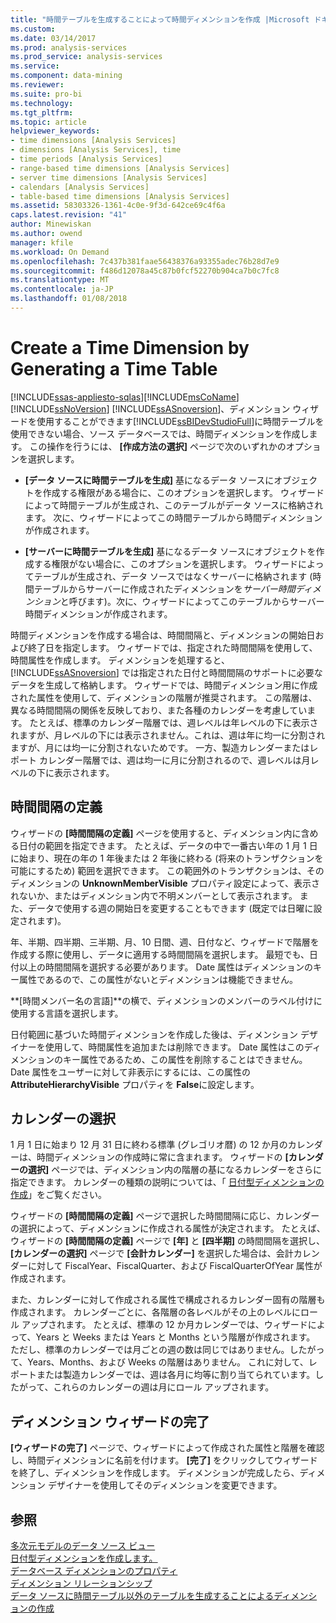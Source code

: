 ```yaml
---
title: "時間テーブルを生成することによって時間ディメンションを作成 |Microsoft ドキュメント"
ms.custom: 
ms.date: 03/14/2017
ms.prod: analysis-services
ms.prod_service: analysis-services
ms.service: 
ms.component: data-mining
ms.reviewer: 
ms.suite: pro-bi
ms.technology: 
ms.tgt_pltfrm: 
ms.topic: article
helpviewer_keywords:
- time dimensions [Analysis Services]
- dimensions [Analysis Services], time
- time periods [Analysis Services]
- range-based time dimensions [Analysis Services]
- server time dimensions [Analysis Services]
- calendars [Analysis Services]
- table-based time dimensions [Analysis Services]
ms.assetid: 58303326-1361-4c0e-9f3d-642ce69c4f6a
caps.latest.revision: "41"
author: Minewiskan
ms.author: owend
manager: kfile
ms.workload: On Demand
ms.openlocfilehash: 7c437b381faae56438376a93355adec76b28d7e9
ms.sourcegitcommit: f486d12078a45c87b0fcf52270b904ca7b0c7fc8
ms.translationtype: MT
ms.contentlocale: ja-JP
ms.lasthandoff: 01/08/2018
---
```

# <a name="create-a-time-dimension-by-generating-a-time-table"></a>Create a Time Dimension by Generating a Time Table
[!INCLUDE[ssas-appliesto-sqlas](../../includes/ssas-appliesto-sqlas.md)][!INCLUDE[msCoName](../../includes/msconame-md.md)] [!INCLUDE[ssNoVersion](../../includes/ssnoversion-md.md)] [!INCLUDE[ssASnoversion](../../includes/ssasnoversion-md.md)]、ディメンション ウィザードを使用することができます[!INCLUDE[ssBIDevStudioFull](../../includes/ssbidevstudiofull-md.md)]に時間テーブルを使用できない場合、ソース データベースでは、時間ディメンションを作成します。 この操作を行うには、 **[作成方法の選択]** ページで次のいずれかのオプションを選択します。  
  
-   **[データ ソースに時間テーブルを生成]** 基になるデータ ソースにオブジェクトを作成する権限がある場合に、このオプションを選択します。 ウィザードによって時間テーブルが生成され、このテーブルがデータ ソースに格納されます。 次に、ウィザードによってこの時間テーブルから時間ディメンションが作成されます。  
  
-   **[サーバーに時間テーブルを生成]** 基になるデータ ソースにオブジェクトを作成する権限がない場合に、このオプションを選択します。 ウィザードによってテーブルが生成され、データ ソースではなくサーバーに格納されます (時間テーブルからサーバーに作成されたディメンションを*サーバー時間ディメンション*と呼びます)。次に、ウィザードによってこのテーブルからサーバー時間ディメンションが作成されます。  
  
 時間ディメンションを作成する場合は、時間間隔と、ディメンションの開始日および終了日を指定します。 ウィザードでは、指定された時間間隔を使用して、時間属性を作成します。 ディメンションを処理すると、 [!INCLUDE[ssASnoversion](../../includes/ssasnoversion-md.md)] では指定された日付と時間間隔のサポートに必要なデータを生成して格納します。 ウィザードでは、時間ディメンション用に作成された属性を使用して、ディメンションの階層が推奨されます。 この階層は、異なる時間間隔の関係を反映しており、また各種のカレンダーを考慮しています。 たとえば、標準のカレンダー階層では、週レベルは年レベルの下に表示されますが、月レベルの下には表示されません。これは、週は年に均一に分割されますが、月には均一に分割されないためです。 一方、製造カレンダーまたはレポート カレンダー階層では、週は均一に月に分割されるので、週レベルは月レベルの下に表示されます。  
  
## <a name="define-time-periods"></a>時間間隔の定義  
 ウィザードの **[時間間隔の定義]** ページを使用すると、ディメンション内に含める日付の範囲を指定できます。 たとえば、データの中で一番古い年の 1 月 1 日に始まり、現在の年の 1 年後または 2 年後に終わる (将来のトランザクションを可能にするため) 範囲を選択できます。 この範囲外のトランザクションは、そのディメンションの **UnknownMemberVisible** プロパティ設定によって、表示されないか、またはディメンション内で不明メンバーとして表示されます。 また、データで使用する週の開始日を変更することもできます (既定では日曜に設定されます)。  
  
 年、半期、四半期、三半期、月、10 日間、週、日付など、ウィザードで階層を作成する際に使用し、データに適用する時間間隔を選択します。 最短でも、日付以上の時間間隔を選択する必要があります。 Date 属性はディメンションのキー属性であるので、この属性がないとディメンションは機能できません。  
  
 **[時間メンバー名の言語]**の横で、ディメンションのメンバーのラベル付けに使用する言語を選択します。  
  
 日付範囲に基づいた時間ディメンションを作成した後は、ディメンション デザイナーを使用して、時間属性を追加または削除できます。 Date 属性はこのディメンションのキー属性であるため、この属性を削除することはできません。 Date 属性をユーザーに対して非表示にするには、この属性の **AttributeHierarchyVisible** プロパティを **False**に設定します。  
  
## <a name="select-calendars"></a>カレンダーの選択  
 1 月 1 日に始まり 12 月 31 日に終わる標準 (グレゴリオ暦) の 12 か月のカレンダーは、時間ディメンションの作成時に常に含まれます。 ウィザードの **[カレンダーの選択]** ページでは、ディメンション内の階層の基になるカレンダーをさらに指定できます。 カレンダーの種類の説明については、「 [日付型ディメンションの作成](../../analysis-services/multidimensional-models/database-dimensions-create-a-date-type-dimension.md)」をご覧ください。  
  
 ウィザードの **[時間間隔の定義]** ページで選択した時間間隔に応じ、カレンダーの選択によって、ディメンションに作成される属性が決定されます。 たとえば、ウィザードの **[時間間隔の定義]** ページで **[年]** と **[四半期]** の時間間隔を選択し、 **[カレンダーの選択]** ページで **[会計カレンダー]** を選択した場合は、会計カレンダーに対して FiscalYear、FiscalQuarter、および FiscalQuarterOfYear 属性が作成されます。  
  
 また、カレンダーに対して作成される属性で構成されるカレンダー固有の階層も作成されます。 カレンダーごとに、各階層の各レベルがその上のレベルにロール アップされます。 たとえば、標準の 12 か月カレンダーでは、ウィザードによって、Years と Weeks または Years と Months という階層が作成されます。 ただし、標準のカレンダーでは月ごとの週の数は同じではありません。したがって、Years、Months、および Weeks の階層はありません。 これに対して、レポートまたは製造カレンダーでは、週は各月に均等に割り当てられています。したがって、これらのカレンダーの週は月にロール アップされます。  
  
## <a name="completing-the-dimension-wizard"></a>ディメンション ウィザードの完了  
 **[ウィザードの完了]** ページで、ウィザードによって作成された属性と階層を確認し、時間ディメンションに名前を付けます。 **[完了]** をクリックしてウィザードを終了し、ディメンションを作成します。 ディメンションが完成したら、ディメンション デザイナーを使用してそのディメンションを変更できます。  
  
## <a name="see-also"></a>参照  
 [多次元モデルのデータ ソース ビュー](../../analysis-services/multidimensional-models/data-source-views-in-multidimensional-models.md)   
 [日付型ディメンションを作成します。](../../analysis-services/multidimensional-models/database-dimensions-create-a-date-type-dimension.md)   
 [データベース ディメンションのプロパティ](../../analysis-services/multidimensional-models-olap-logical-dimension-objects/database-dimension-properties.md)   
 [ディメンション リレーションシップ](../../analysis-services/multidimensional-models-olap-logical-cube-objects/dimension-relationships.md)   
 [データ ソースに時間テーブル以外のテーブルを生成することによるディメンションの作成](../../analysis-services/multidimensional-models/create-a-dimension-by-generating-a-non-time-table-in-the-data-source.md)  
  
  
